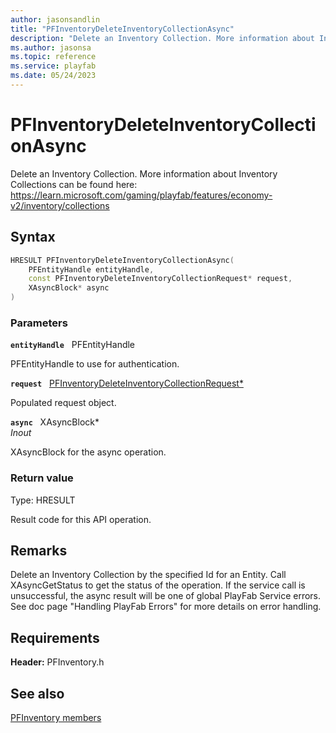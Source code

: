 ```yaml
---
author: jasonsandlin
title: "PFInventoryDeleteInventoryCollectionAsync"
description: "Delete an Inventory Collection. More information about Inventory Collections can be found here: https://learn.microsoft.com/gaming/playfab/features/economy-v2/inventory/collections"
ms.author: jasonsa
ms.topic: reference
ms.service: playfab
ms.date: 05/24/2023
---
```


# PFInventoryDeleteInventoryCollectionAsync  

Delete an Inventory Collection. More information about Inventory Collections can be found here: https://learn.microsoft.com/gaming/playfab/features/economy-v2/inventory/collections  

## Syntax  
  
```cpp
HRESULT PFInventoryDeleteInventoryCollectionAsync(  
    PFEntityHandle entityHandle,  
    const PFInventoryDeleteInventoryCollectionRequest* request,  
    XAsyncBlock* async  
)  
```  
  
### Parameters  
  
**`entityHandle`** &nbsp; PFEntityHandle  
  
PFEntityHandle to use for authentication.  
  
**`request`** &nbsp; [PFInventoryDeleteInventoryCollectionRequest*](../../pfinventorytypes/structs/pfinventorydeleteinventorycollectionrequest.md)  
  
Populated request object.  
  
**`async`** &nbsp; XAsyncBlock*  
*_Inout_*  
  
XAsyncBlock for the async operation.  
  
  
### Return value
Type: HRESULT
  
Result code for this API operation.
  
## Remarks  
  
Delete an Inventory Collection by the specified Id for an Entity. Call XAsyncGetStatus to get the status of the operation. If the service call is unsuccessful, the async result will be one of global PlayFab Service errors. See doc page "Handling PlayFab Errors" for more details on error handling.
  
## Requirements  
  
**Header:** PFInventory.h
  
## See also  
[PFInventory members](../pfinventory_members.md)  

  
  
